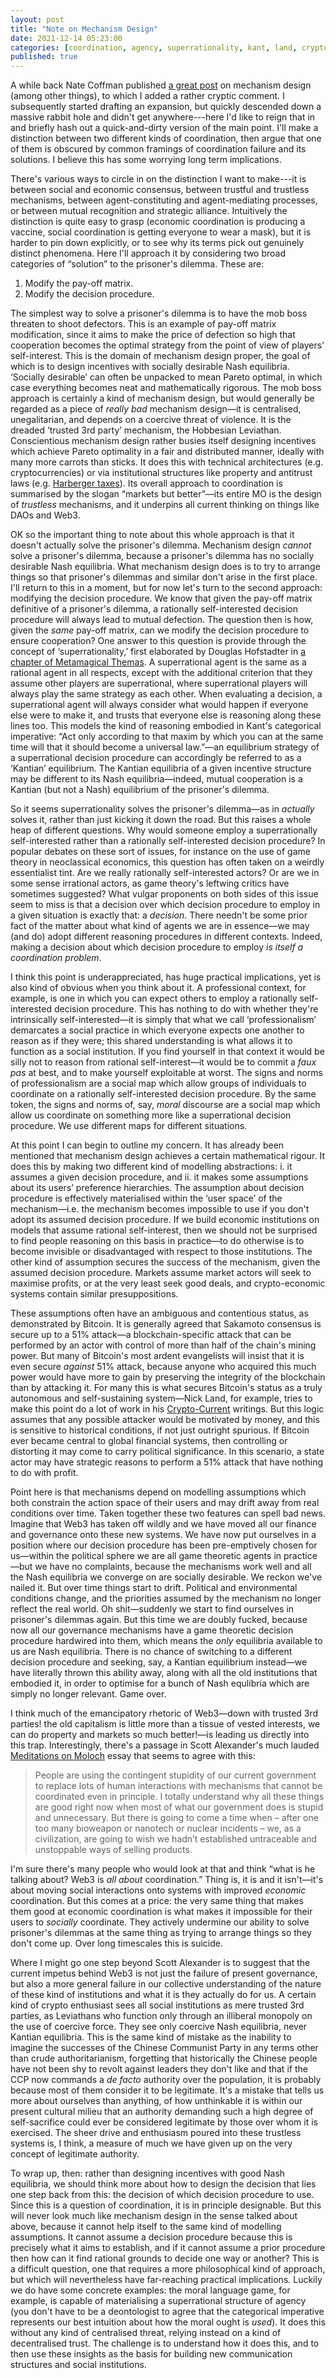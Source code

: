 ```yaml
---
layout: post
title: "Note on Mechanism Design"
date: 2021-12-14 05:23:00
categories: [coordination, agency, superrationality, kant, land, crypto]
published: true
---
```


A while back Nate Coffman published [a great post](https://ncoffman96.medium.com/designing-resonant-forms-of-social-organization-949a93bc1e97) on mechanism design (among other things), to which I added a rather cryptic comment. I subsequently started drafting an expansion, but quickly descended down a massive rabbit hole and didn't get anywhere---here I'd like to reign that in and briefly hash out a quick-and-dirty version of the main point. I'll make a distinction between two different kinds of coordination, then argue that one of them is obscured by common framings of coordination failure and its solutions. I believe this has some worrying long term implications.

<!--more-->

There's various ways to circle in on the distinction I want to make---it is between social and economic consensus, between trustful and trustless mechanisms, between agent-constituting and agent-mediating processes, or between mutual recognition and strategic alliance. Intuitively the distinction is quite easy to grasp (economic coordination is producing a vaccine, social coordination is getting everyone to wear a mask), but it is harder to pin down explicitly, or to see why its terms pick out genuinely distinct phenomena. Here I'll approach it by considering two broad categories of “solution” to the prisoner's dilemma. These are:

1. Modify the pay-off matrix.
2. Modify the decision procedure.

The simplest way to solve a prisoner's dilemma is to have the mob boss threaten to shoot defectors. This is an example of pay-off matrix modification, since it aims to make the price of defection so high that cooperation becomes the optimal strategy from the point of view of players' self-interest. This is the domain of mechanism design proper, the goal of which is to design incentives with socially desirable Nash equilibria. ‘Socially desirable’ can often be unpacked to mean Pareto optimal, in which case everything becomes neat and mathematically rigorous. The mob boss approach is certainly a kind of mechanism design, but would generally be regarded as a piece of _really bad_ mechanism design—it is centralised, unegalitarian, and depends on a coercive threat of violence. It is the dreaded ‘trusted 3rd party’ mechanism, the Hobbesian Leviathan. Conscientious mechanism design rather busies itself designing incentives which achieve Pareto optimality in a fair and distributed manner, ideally with many more carrots than sticks. It does this with technical architectures (e.g. cryptocurrencies) or via institutional structures like property and antitrust laws (e.g. [Harberger taxes](https://vitalik.ca/general/2018/04/20/radical_markets.html)). Its overall approach to coordination is summarised by the slogan “markets but better”—its entire MO is the design of _trustless_ mechanisms, and it underpins all current thinking on things like DAOs and Web3.

OK so the important thing to note about this whole approach is that it doesn't actually solve the prisoner's dilemma. Mechanism design _cannot_ solve a prisoner's dilemma, because a prisoner's dilemma has no socially desirable Nash equilibria. What mechanism design does is to try to arrange things so that prisoner's dilemmas and similar don't arise in the first place. I'll return to this in a moment, but for now let's turn to the second approach: modifying the decision procedure. We know that given the pay-off matrix definitive of a prisoner's dilemma, a rationally self-interested decision procedure will always lead to mutual defection. The question then is how, given the _same_ pay-off matrix, can we modify the decision procedure to ensure cooperation? One answer to this question is provide through the concept of ‘superrationality,’ first elaborated by Douglas Hofstadter in [a chapter of Metamagical Themas](https://www.gwern.net/docs/existential-risk/1985-hofstadter#dilemmas-for-superrational-thinkers-leading-up-to-a-luring-lottery). A superrational agent is the same as a rational agent in all respects, except with the additional criterion that they assume other players are superrational, where superrational players will always play the same strategy as each other. When evaluating a decision, a superrational agent will always consider what would happen if everyone else were to make it, and trusts that everyone else is reasoning along these lines too. This models the kind of reasoning embodied in Kant's categorical imperative: “Act only according to that maxim by which you can at the same time will that it should become a universal law.”—an equilibrium strategy of a superrational decision procedure can accordingly be referred to as a ‘Kantian’ equilibrium. The Kantian equilibria of a given incentive structure may be different to its Nash equilibria—indeed, mutual cooperation is a Kantian (but not a Nash) equilibrium of the prisoner's dilemma.

So it seems superrationality solves the prisoner's dilemma—as in _actually_ solves it, rather than just kicking it down the road. But this raises a whole heap of different questions. Why would someone employ a superrationally self-interested rather than a rationally self-interested decision procedure? In popular debates on these sort of issues, for instance on the use of game theory in neoclassical economics, this question has often taken on a weirdly essentialist tint. Are we really rationally self-interested actors? Or are we in some sense irrational actors, as game theory's leftwing critics have sometimes suggested? What vulgar proponents on both sides of this issue seem to miss is that a decision over which decision procedure to employ in a given situation is exactly that: a _decision_. There needn't be some prior fact of the matter about what kind of agents we are in essence—we may (and do) adopt different reasoning procedures in different contexts. Indeed, making a decision about which decision procedure to employ _is itself a coordination problem_.

I think this point is underappreciated, has huge practical implications, yet is also kind of obvious when you think about it. A professional context, for example, is one in which you can expect others to employ a rationally self-interested decision procedure. This has nothing to do with whether they're intrinsically self-interested—it is simply that what we call ‘professionalism’ demarcates a social practice in which everyone expects one another to reason as if they were; this shared understanding is what allows it to function as a social institution. If you find yourself in that context it would be silly not to reason from rational self-interest—it would be to commit a _faux pas_ at best, and to make yourself exploitable at worst. The signs and norms of professionalism are a social map which allow groups of individuals to coordinate on a rationally self-interested decision procedure. By the same token, the signs and norms of, say, _moral_ discourse are a social map which allow us coordinate on something more like a superrational decision procedure. We use different maps for different situations.

At this point I can begin to outline my concern. It has already been mentioned that mechanism design achieves a certain mathematical rigour. It does this by making two different kind of modelling abstractions: i. it assumes a given decision procedure, and ii. it makes some assumptions about its users’ preference hierarchies. The assumption about decision procedure is effectively materialised within the ‘user space’ of the mechanism—i.e. the mechanism becomes impossible to use if you don't adopt its assumed decision procedure. If we build economic institutions on models that assume rational self-interest, then we should not be surprised to find people reasoning on this basis in practice—to do otherwise is to become invisible or disadvantaged with respect to those institutions. The other kind of assumption secures the success of the mechanism, given the assumed decision procedure. Markets assume market actors will seek to maximise profits, or at the very least seek good deals, and crypto-economic systems contain similar presuppositions.

These assumptions often have an ambiguous and contentious status, as demonstrated by Bitcoin. It is generally agreed that Sakamoto consensus is secure up to a 51% attack—a blockchain-specific attack that can be performed by an actor with control of more than half of the chain's mining power. But many of Bitcoin's most ardent evangelists will insist that it is even secure _against_ 51% attack, because anyone who acquired this much power would have more to gain by preserving the integrity of the blockchain than by attacking it. For many this is what secures Bitcoin's status as a truly autonomous and self-sustaining system—Nick Land, for example, tries to make this point do a lot of work in his [Crypto-Current](https://etscrivner.github.io/cryptocurrent/) writings. But this logic assumes that any possible attacker would be motivated by money, and this is sensitive to historical conditions, if not just outright spurious. If Bitcoin ever became central to global financial systems, then controlling or distorting it may come to carry political significance. In this scenario, a state actor may have strategic reasons to perform a 51% attack that have nothing to do with profit.

Point here is that mechanisms depend on modelling assumptions which both constrain the action space of their users and may drift away from real conditions over time. Taken together these two features can spell bad news. Imagine that Web3 has taken off wildly and we have moved all our finance and governance onto these new systems. We have now put ourselves in a position where our decision procedure has been pre-emptively chosen for us—within the political sphere we are all game theoretic agents in practice—but we have no complaints, because the mechanisms work well and all the Nash equilibria we converge on are socially desirable. We reckon we've nailed it. But over time things start to drift. Political and environmental conditions change, and the priorities assumed by the mechanism no longer reflect the real world. Oh shit—suddenly we start to find ourselves in prisoner's dilemmas again. But this time we are doubly fucked, because now all our governance mechanisms have a game theoretic decision procedure hardwired into them, which means the _only_ equilibria available to us are Nash equilibria. There is no chance of switching to a different decision procedure and seeking, say, a Kantian equilibrium instead—we have literally thrown this ability away, along with all the old institutions that embodied it, in order to optimise for a bunch of Nash equlibria which are simply no longer relevant. Game over.

I think much of the emancipatory rhetoric of Web3—down with trusted 3rd parties! the old capitalism is little more than a tissue of vested interests, we can do property and markets so much better!—is leading us directly into this trap.  Interestingly, there's a passage in Scott Alexander's much lauded [Meditations on Moloch](https://slatestarcodex.com/2014/07/30/meditations-on-moloch/) essay that seems to agree with this:

> People are using the contingent stupidity of our current government to replace lots of human interactions with mechanisms that cannot be coordinated even in principle. I totally understand why all these things are good right now when most of what our government does is stupid and unnecessary. But there is going to come a time when – after one too many bioweapon or nanotech or nuclear incidents – we, as a civilization, are going to wish we hadn’t established untraceable and unstoppable ways of selling products.

I'm sure there's many people who would look at that and think “what is he talking about? Web3 is _all about_ coordination.” Thing is, it is and it isn't—it's about moving social interactions onto systems with improved _economic_ coordination. But this comes at a price: the very same thing that makes them good at economic coordination is what makes it impossible for their users to _socially_ coordinate. They actively undermine our ability to solve prisoner's dilemmas at the same thing as trying to arrange things so they don't come up. Over long timescales this is suicide.

Where I might go one step beyond Scott Alexander is to suggest that the current impetus behind Web3 is not just the failure of present governance, but also a more general failure in our collective understanding of the nature of these kind of institutions and what it is they actually do for us. A certain kind of crypto enthusiast sees all social institutions as mere trusted 3rd parties, as Leviathans who function only through an illiberal monopoly on the use of coercive force. They see only coercive Nash equilibria, never Kantian equilibria. This is the same kind of mistake as the inability to imagine the successes of the Chinese Communist Party in any terms other than crude authoritarianism, forgetting that historically the Chinese people have not been shy to revolt against leaders they don't like and that if the CCP now commands a _de facto_ authority over the population, it is probably because most of them consider it to be legitimate. It's a mistake that tells us more about ourselves than anything, of how unthinkable it is within our present cultural milieu that an authority demanding such a high degree of self-sacrifice could ever be considered legitimate by those over whom it is exercised. The sheer drive and enthusiasm poured into these trustless systems is, I think, a measure of much we have given up on the very concept of legitimate authority.

To wrap up, then: rather than designing incentives with good Nash equilibria, we should think more about how to design the decision that lies one step back from this: the decision of which decision procedure to use. Since this is a question of coordination, it is in principle designable. But this will never look much like mechanism design in the sense talked about above, because it cannot help itself to the same kind of modelling assumptions. It cannot assume a decision procedure because this is precisely what it aims to establish, and if it cannot assume a prior procedure then how can it find rational grounds to decide one way or another? This is a difficult question, one that requires a more philosophical kind of approach, but which will nevertheless have far-reaching practical implications. Luckily we do have some concrete examples: the moral language game, for example, is capable of materialising a superrational structure of agency (you don't have to be a deontologist to agree that the categorical imperative represents our best intuition about how the moral ought is _used_). It does this without any kind of centralised threat, relying instead on a kind of decentralised trust. The challenge is to understand how it does this, and to then use these insights as the basis for building new communication structures and social institutions.
